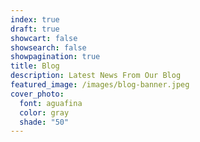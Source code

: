 ```yaml
---
index: true
draft: true
showcart: false
showsearch: false
showpagination: true
title: Blog
description: Latest News From Our Blog
featured_image: /images/blog-banner.jpeg
cover_photo:
  font: aguafina
  color: gray
  shade: "50"
---
```

